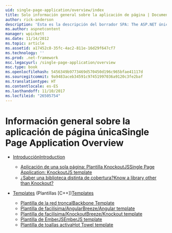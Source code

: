 ```yaml
---
uid: single-page-application/overview/index
title: Solo información general sobre la aplicación de página | Documentos de Microsoft
author: rick-anderson
description: 'Esta es la descripción del borrador SPA: The ASP.NET única página aplicación de contraseña segura (SPA) es una característica nueva en la vista previa de MVC 4 beta. Proporciona un mejor-to-end e...'
ms.author: aspnetcontent
manager: wpickett
ms.date: 11/14/2012
ms.topic: article
ms.assetid: a17452c8-35fc-4ac2-811e-16d29f647cf7
ms.technology: ''
ms.prod: .net-framework
msc.legacyurl: /single-page-application/overview
msc.type: book
ms.openlocfilehash: 5456349b9773469d570450d196c965bfae41117d
ms.sourcegitcommit: 9a9483aceb34591c97451997036a9120c3fe2baf
ms.translationtype: HT
ms.contentlocale: es-ES
ms.lasthandoff: 11/10/2017
ms.locfileid: "26505754"
---
```

<a name="single-page-application-overview"></a><span data-ttu-id="76265-104">Información general sobre la aplicación de página única</span><span class="sxs-lookup"><span data-stu-id="76265-104">Single Page Application Overview</span></span>
====================
- [<span data-ttu-id="76265-105">Introducción</span><span class="sxs-lookup"><span data-stu-id="76265-105">Introduction</span></span>](introduction/index.md)

    - [<span data-ttu-id="76265-106">Aplicación de una sola página: Plantilla KnockoutJS</span><span class="sxs-lookup"><span data-stu-id="76265-106">Single Page Application: KnockoutJS template</span></span>](introduction/knockoutjs-template.md)
    - [<span data-ttu-id="76265-107">¿Saber una biblioteca distinta de cobertura?</span><span class="sxs-lookup"><span data-stu-id="76265-107">Know a library other than Knockout?</span></span>](introduction/other-libraries.md)
- <span data-ttu-id="76265-108">[Templates](templates/index.md) (Plantillas [C++])</span><span class="sxs-lookup"><span data-stu-id="76265-108">[Templates](templates/index.md)</span></span>

    - [<span data-ttu-id="76265-109">Plantilla de la red troncal</span><span class="sxs-lookup"><span data-stu-id="76265-109">Backbone Template</span></span>](templates/backbonejs-template.md)
    - [<span data-ttu-id="76265-110">Plantilla de facilísima/Angular</span><span class="sxs-lookup"><span data-stu-id="76265-110">Breeze/Angular template</span></span>](templates/breezeangular-template.md)
    - [<span data-ttu-id="76265-111">Plantilla de facilísima/Knockout</span><span class="sxs-lookup"><span data-stu-id="76265-111">Breeze/Knockout template</span></span>](templates/breezeknockout-template.md)
    - [<span data-ttu-id="76265-112">Plantilla de EmberJS</span><span class="sxs-lookup"><span data-stu-id="76265-112">EmberJS template</span></span>](templates/emberjs-template.md)
    - [<span data-ttu-id="76265-113">Plantilla de toallas activa</span><span class="sxs-lookup"><span data-stu-id="76265-113">Hot Towel template</span></span>](templates/hottowel-template.md)

